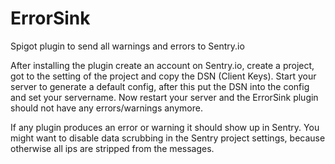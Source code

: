# ErrorSink
Spigot plugin to send all warnings and errors to Sentry.io

After installing the plugin create an account on Sentry.io, create a project, got to the setting of the project and copy the DSN (Client Keys).
Start your server to generate a default config, after this put the DSN into the config and set your servername.
Now restart your server and the ErrorSink plugin should not have any errors/warnings anymore.

If any plugin produces an error or warning it should show up in Sentry.
You might want to disable data scrubbing in the Sentry project settings, because otherwise all ips are stripped from the messages.
